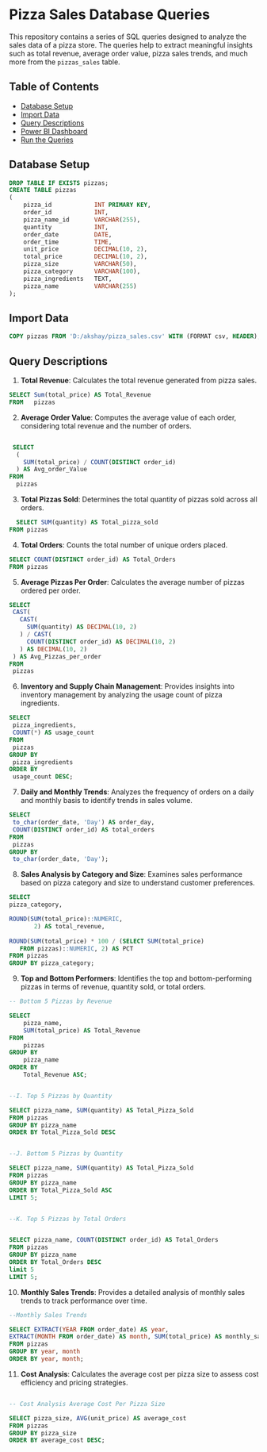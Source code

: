 # Pizza Sales Database Queries

This repository contains a series of SQL queries designed to analyze the sales data of a pizza store. The queries help to extract meaningful insights such as total revenue, average order value, pizza sales trends, and much more from the `pizzas_sales` table.

## Table of Contents

- [Database Setup](#database-setup)
- [Import Data](#import-data)
- [Query Descriptions](#query-descriptions)
- [Power BI Dashboard](#power-bi-dashboard)
- [Run the Queries](#run-the-queries)

## Database Setup
```sql
DROP TABLE IF EXISTS pizzas;
CREATE TABLE pizzas
(
    pizza_id            INT PRIMARY KEY,
    order_id            INT,
    pizza_name_id       VARCHAR(255),
    quantity            INT,
    order_date          DATE,
    order_time          TIME,
    unit_price          DECIMAL(10, 2),
    total_price         DECIMAL(10, 2),
    pizza_size          VARCHAR(50),
    pizza_category      VARCHAR(100),
    pizza_ingredients   TEXT,
    pizza_name          VARCHAR(255)
);
```

## Import Data
```sql
COPY pizzas FROM 'D:/akshay/pizza_sales.csv' WITH (FORMAT csv, HEADER);
```

## Query Descriptions

1. **Total Revenue**: Calculates the total revenue generated from pizza sales.
 ```sql
 SELECT Sum(total_price) AS Total_Revenue
FROM   pizzas
```

2. **Average Order Value**: Computes the average value of each order, considering total revenue and the number of orders.
```sql

 SELECT 
  (
    SUM(total_price) / COUNT(DISTINCT order_id)
  ) AS Avg_order_Value 
FROM 
  pizzas
 ```

3. **Total Pizzas Sold**: Determines the total quantity of pizzas sold across all orders.
 ```sql
   SELECT SUM(quantity) AS Total_pizza_sold
FROM pizzas
```
4. **Total Orders**: Counts the total number of unique orders placed.
 ```sql
SELECT COUNT(DISTINCT order_id) AS Total_Orders 
FROM pizzas
```

5. **Average Pizzas Per Order**: Calculates the average number of pizzas ordered per order.
 ```sql
 SELECT 
  CAST(
    CAST(
      SUM(quantity) AS DECIMAL(10, 2)
    ) / CAST(
      COUNT(DISTINCT order_id) AS DECIMAL(10, 2)
    ) AS DECIMAL(10, 2)
  ) AS Avg_Pizzas_per_order 
FROM 
  pizzas
 ```

6. **Inventory and Supply Chain Management**: Provides insights into inventory management by analyzing the usage count of pizza ingredients.
 ```sql
SELECT 
  pizza_ingredients, 
  COUNT(*) AS usage_count 
FROM 
  pizzas 
GROUP BY 
  pizza_ingredients 
ORDER BY 
  usage_count DESC;
 ```

7. **Daily and Monthly Trends**: Analyzes the frequency of orders on a daily and monthly basis to identify trends in sales volume.
 ```sql
SELECT 
  to_char(order_date, 'Day') AS order_day, 
  COUNT(DISTINCT order_id) AS total_orders 
FROM 
  pizzas 
GROUP BY 
  to_char(order_date, 'Day');
```

8. **Sales Analysis by Category and Size**: Examines sales performance based on pizza category and size to understand customer preferences.
 ```sql 
SELECT
 pizza_category,
 
 ROUND(SUM(total_price)::NUMERIC,
        2) AS total_revenue,
        
 ROUND(SUM(total_price) * 100 / (SELECT SUM(total_price)
    FROM pizzas)::NUMERIC, 2) AS PCT
FROM pizzas
GROUP BY pizza_category;
 ```

9. **Top and Bottom Performers**: Identifies the top and bottom-performing pizzas in terms of revenue, quantity sold, or total orders.
```sql
-- Bottom 5 Pizzas by Revenue

SELECT
    pizza_name,
    SUM(total_price) AS Total_Revenue
FROM
    pizzas
GROUP BY
    pizza_name
ORDER BY
    Total_Revenue ASC;
```
```sql 

--I. Top 5 Pizzas by Quantity

SELECT pizza_name, SUM(quantity) AS Total_Pizza_Sold
FROM pizzas
GROUP BY pizza_name
ORDER BY Total_Pizza_Sold DESC
```


```sql 

--J. Bottom 5 Pizzas by Quantity

SELECT pizza_name, SUM(quantity) AS Total_Pizza_Sold
FROM pizzas
GROUP BY pizza_name
ORDER BY Total_Pizza_Sold ASC
LIMIT 5;
```


```sql 

--K. Top 5 Pizzas by Total Orders


SELECT pizza_name, COUNT(DISTINCT order_id) AS Total_Orders
FROM pizzas
GROUP BY pizza_name
ORDER BY Total_Orders DESC
limit 5
LIMIT 5;
```

10. **Monthly Sales Trends**: Provides a detailed analysis of monthly sales trends to track performance over time.
```sql 
--Monthly Sales Trends

SELECT EXTRACT(YEAR FROM order_date) AS year,
EXTRACT(MONTH FROM order_date) AS month, SUM(total_price) AS monthly_sales
FROM pizzas
GROUP BY year, month
ORDER BY year, month;
```


11. **Cost Analysis**: Calculates the average cost per pizza size to assess cost efficiency and pricing strategies.
```sql 

-- Cost Analysis Average Cost Per Pizza Size

SELECT pizza_size, AVG(unit_price) AS average_cost
FROM pizzas
GROUP BY pizza_size
ORDER BY average_cost DESC;
```


